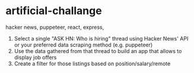 # artificial-challange
hacker news, puppeteer, react, express,

1. Select a single "ASK HN: Who is hiring" thread using Hacker News' API or your preferred data scraping method (e.g. puppeteer)
2. Use the data gathered from that thread to build an app that allows to display job offers
3. Create a filter for those listings based on position/salary/remote

